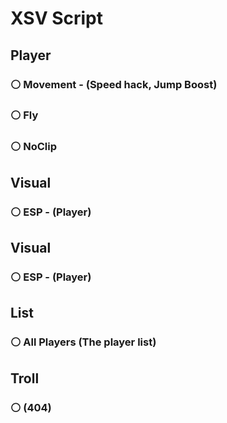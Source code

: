 # XSV Script

## Player
### ⚪ Movement - (Speed hack, Jump Boost)
### ⚪ Fly
### ⚪ NoClip

## Visual
### ⚪ ESP - (Player)

## Visual
### ⚪ ESP - (Player)

## List
### ⚪ All Players (The player list)

## Troll
### ⚪ (404)
